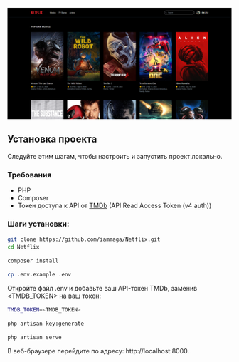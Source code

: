 ![alt text](/public/img/image.png)

## Установка проекта

Следуйте этим шагам, чтобы настроить и запустить проект локально.

### Требования
- PHP
- Composer
- Токен доступа к API от [TMDb](https://www.themoviedb.org/documentation/api) (API Read Access Token (v4 auth))

### Шаги установки:

```bash
git clone https://github.com/iammaga/Netflix.git
cd Netflix
```
```bash
composer install
```
```bash
cp .env.example .env
```
Откройте файл .env и добавьте ваш API-токен TMDb, заменив <TMDB_TOKEN> на ваш токен:
```bash
TMDB_TOKEN=<TMDB_TOKEN>
```
```bash
php artisan key:generate
```
```bash
php artisan serve
```
В веб-браузере перейдите по адресу: http://localhost:8000.
